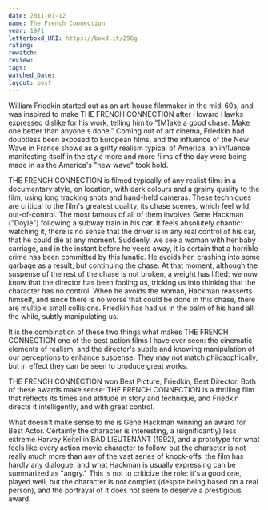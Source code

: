 ```yaml
---
date: 2011-01-12
name: The French Connection
year: 1971
letterboxd_URI: https://boxd.it/296g
rating:
rewatch:
review:
tags:
watched_Date:
layout: post
---
```


William Friedkin started out as an art-house filmmaker in the mid-60s,
and was inspired to make THE FRENCH CONNECTION after Howard Hawks
expressed dislike for his work, telling him to "\[M\]ake a good chase.
Make one better than anyone\'s done." Coming out of art cinema, Friedkin
had doubtless been exposed to European films, and the influence of the
New Wave in France shows as a gritty realism typical of America, an
influence manifesting itself in the style more and more films of the day
were being made in as the America's "new wave" took hold.

THE FRENCH CONNECTION is filmed typically of any realist film: in a
documentary style, on location, with dark colours and a grainy quality
to the film, using long tracking shots and hand-held cameras. These
techniques are critical to the film's greatest quality, its chase
scenes, which feel wild, out-of-control. The most famous of all of them
involves Gene Hackman ("Doyle") following a subway train in his car. It
feels absolutely chaotic: watching it, there is no sense that the driver
is in any real control of his car, that he could die at any moment.
Suddenly, we see a woman with her baby carriage, and in the instant
before he veers away, it is certain that a horrible crime has been
committed by this lunatic. He avoids her, crashing into some garbage as
a result, but continuing the chase. At that moment, although the
suspense of the rest of the chase is not broken, a weight has lifted: we
now know that the director has been fooling us, tricking us into
thinking that the character has no control. When he avoids the woman,
Hackman reasserts himself, and since there is no worse that could be
done in this chase, there are multiple small collisions. Friedkin has
had us in the palm of his hand all the while, subtly manipulating us.

It is the combination of these two things what makes THE FRENCH
CONNECTION one of the best action films I have ever seen: the cinematic
elements of realism, and the director's subtle and knowing manipulation
of our perceptions to enhance suspense. They may not match
philosophically, but in effect they can be seen to produce great works.

THE FRENCH CONNECTION won Best Picture; Friedkin, Best Director. Both of
these awards make sense: THE FRENCH CONNECTION is a thrilling film that
reflects its times and attitude in story and technique, and Friedkin
directs it intelligently, and with great control.

What doesn't make sense to me is Gene Hackman winning an award for Best
Actor. Certainly the character is interesting, a (significantly) less
extreme Harvey Keitel in BAD LIEUTENANT (1992), and a prototype for what
feels like every action movie character to follow, but the character is
not really much more than any of the vast series of knock-offs: the film
has hardly any dialogue, and what Hackman is usually expressing can be
summarized as "angry." This is not to criticize the role: it's a good
one, played well, but the character is not complex (despite being based
on a real person), and the portrayal of it does not seem to deserve a
prestigious award.
